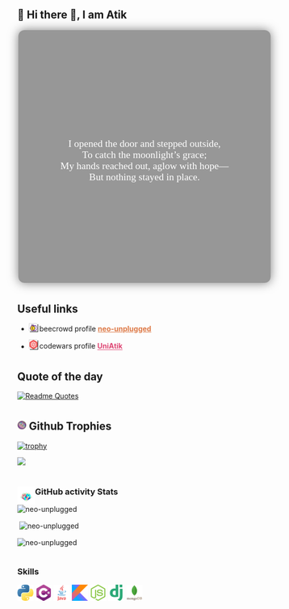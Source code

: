 <!-- Introducing myself -->
<style>
@font-face {
  font-family: "MyFont";
  src: url("assets/fonts/NightPumpkind.ttf") format("truetype");
}

.hero {
  background: url("./assets/dragon-guy.jpg") center/cover no-repeat;
  width: 500px;
  height: 500px;
  margin: auto;
  position: relative;
  border-radius: 12px;
  overflow: hidden;
  box-shadow: 0 0 20px rgba(0, 0, 0, 0.5);
  
}

.overlay {
  position: absolute;
  top: 0;
  left: 0;
  width: 100%;
  height: 100%;
  background-color: rgba(50, 50, 50, 0.5);
  z-index: 1;
  
}

.intro {
  font-family: "MyFont";
  position: absolute;
  top: 0;
  left: 0;
  width: 100%;
  height: 100%;
  z-index: 2;
  display: flex;
  align-items: center;     /* Vertically center */
  justify-content: center; /* Horizontally center */
  color: white;
  text-align: center;
  font-size: 1.4em;
  padding: 1rem;
  white-space: pre-wrap;
  box-sizing: border-box;
}
.ps-links{
    width:16px;
    box-shadow: 1px 1px 1px #333, -1px -1px 1px #ddd;
}
</style>

## 🐧 Hi there 👋, I am Atik
<div class="hero">
  <div class="overlay"></div>
  <pre class="intro">
I opened the door and stepped outside,
To catch the moonlight’s grace;
My hands reached out, aglow with hope—
But nothing stayed in place.
  </pre>
</div>


# <h2>Useful links</h2>
- <p><img class="ps-links" src="./assets/beecrowd.png" alt="beecrowd" />
    beecrowd profile <a href="https://www.beecrowd.com.br/judge/en/profile/909465"
        style="font-weight:bold; color: #dd7845;">neo-unplugged</a></p>

- <p><img class="ps-links" src="./assets/codewars.svg" alt="codewars" /> codewars profile <a
        href="https://www.codewars.com/users/UniAtik" style="font-weight:bold; color: #de4573;">UniAtik</a></p>

#
<h2> Quote of the day </h2>

[![Readme
Quotes](https://quotes-github-readme.vercel.app/api?type=horizontal&theme=dark)](https://github.com/piyushsuthar/github-readme-quotes)



#
<h2><img width="18px" src="./assets/klein-unscreen.gif"> Github Trophies </h2>

[![trophy](https://github-profile-trophy.vercel.app/?username=ryo-ma)](https://github.com/ryo-ma/github-profile-trophy)

<img src="https://komarev.com/ghpvc/?username=neo-unplugged&label=Profile%20views&color=0e75b6&style=flat%22" />



#
<img align="left" width="35px" src="./assets/Cubes.gif" />
<h3>GitHub activity Stats</h3>

<img src="https://github-readme-stats.vercel.app/api/top-langs?username=neo-unplugged&show_icons=true&locale=en&layout=compact&theme=tokyonight"
    alt="neo-unplugged" />

<p>&nbsp;<img align="center"
        src="https://github-readme-stats.vercel.app/api?username=neo-unplugged&show_icons=true&locale=en&theme=tokyonight"
        alt="neo-unplugged" /></p>

<p><img align="center" src="https://github-readme-streak-stats.herokuapp.com/?user=neo-unplugged&&theme=tokyonight"
        alt="neo-unplugged" /></p>


#
<h3>Skills</h3>
<p>
    <img src="./assets/stack/python.png" alt="python">
    <img src="./assets/stack/c-sharp.png" alt="c-sharp">
    <img src="./assets/stack/java.png" alt="python">
    <img src="./assets/stack/kotlin.png" alt="kotlin">
    <img src="./assets/stack/nodejs.png" alt="nodejs">
    <img src="./assets/stack/django.png" alt="django">
    <img src="./assets/stack/mongodb.png" alt="mongodb">
    <img src="./assets/stack/postgresql.png" alt="postgresql>

</p>